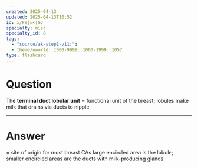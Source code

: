 ```yaml
---
created: 2025-04-13
updated: 2025-04-13T10:52
id: x/Fs|u<[GJ
specialty: misc
specialty_id: 8
tags:
  - "source/ak-step1-v11:": 
  - theme/uworld::1000-9999::1000-1999::1057
type: flashcard
---
```


# Question
The **terminal duct lobular unit** = functional unit of the breast; lobules make milk that drains via ducts to nipple

---

# Answer
= site of origin for most breast CAs  large encircled area is the lobule; smaller encircled areas are the ducts with milk-producing glands